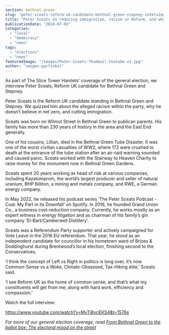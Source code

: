 ```yaml
---
section: bethnal-green
slug: "peter-sceats-reform-uk-candidate-bethnal-green-stepney-interview"
title: "Peter Sceats on reducing immigration, racism in Reform, and why the climate shouldn’t be a priority in politics"
publicationDate: "2024-07-03"
categories: 
  - "local"
  - "democracy"
  - "news"
tags: 
  - "elections"
  - "news"
featuredImage: "/images/Peter-Sceats-Thumbail-Youtube-v2.jpg"
author: "imogen-garfinkel"
---
```


As part of The Slice Tower Hamlets’ coverage of the general election, we interview Peter Sceats, Reform UK candidate for Bethnal Green and Stepney. 

Peter Sceats is the Reform UK candidate standing in Bethnal Green and Stepney. We quizzed him about the alleged racism within the party, why he doesn’t believe in net zero, and cutting immigration.

Sceats was born on Wilmot Street in Bethnal Green to publican parents. His family has more than 230 years of history in the area and the East End generally. 

One of his cousins, Lillian, died in the Bethnal Green Tube Disaster. It was one of the worst civilian casualties of WW2, where 172 were crushed to death at the entrance of the tube station after an air-raid warning sounded and caused panic. Sceats worked with the Stairway to Heaven Charity to raise money for the monument now in Bethnal Green Gardens.

Sceats spent 20 years working as head of risk at various companies, including Kazatomprom, the world’s largest producer and seller of natural uranium, BHP Billiton, a mining and metals company, and RWE, a German energy company.

In May 2022, he released his podcast series ‘The Peter Sceats Podcast - Coal: My Part in its Downfall’ on Spotify. In 2016, he founded Grand Union Co., a business cost-reduction company. Currently, he works mostly as an expert witness in energy litigation and as chairman of his family’s gin company ‘El-Bart/Camberwell Distillery’.

Sceats was a Referendum Party supporter and actively campaigned for Vote Leave in the 2016 EU referendum. That year, he stood as an independent candidate for councillor in his hometown ward of Brizes & Doddinghurst during Brentwood’s local election, finishing second to the Conservatives.

‘I think the concept of Left vs Right in politics is long over, it’s now Common-Sense vs a Woke, Climate-Obsessed, Tax-Hiking elite,’ Sceats said.

‘I see Reform UK as the home of common sense, and that’s what my constituents will get from me, along with hard work, efficiency and compassion.’

Watch the full interview:

https://www.youtube.com/watch?v=MvTi8vcEKS4&t=1576s

_For more of our general election coverage, read_ [_From Bethnal Green to the ballot box: The electoral mood on the street_](https://bethnalgreenlondon.co.uk/general-election-how-will-people-vote-bethnal-green-stepney-constituency/)
